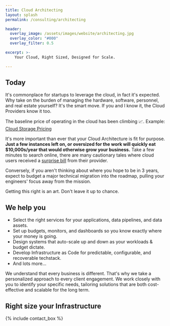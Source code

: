 ```yaml
---
title: Cloud Architecting
layout: splash
permalink: /consulting/architecting

header:
  overlay_image: /assets/images/website/architecting.jpg
  overlay_color: "#000"
  overlay_filter: 0.5

excerpt: >-
    Your Cloud, Right Sized, Designed for Scale.

---
```


## Today

It's commonplace for startups to leverage the cloud, in fact it's expected. Why take on the burden of managing the hardware, software, personnel, and real estate yourself? It's the smart move. If you and I know it, the Cloud Providers know it too.

The baseline price of operating in the cloud has been climbing 📈. Example: [Cloud Storage Pricing](https://cloud.google.com/storage/pricing-announce) 

It's more important than ever that your Cloud Architecture is fit for purpose. **Just a few instances left on, or oversized for the work will quickly eat $10,000s/year that would otherwise grow your business.** Take a few minutes to search online, there are many cautionary tales where cloud users received a [surprise bill](https://www.google.com/search?q=surprise+aws+bill) from their provider. 

Conversely, if you aren't thinking about where you hope to be in 3 years, expect to budget a major technical migration into the roadmap, pulling your engineers' focus away from the mission.

Getting this right is an art. Don't leave it up to chance.

## We help you

- Select the right services for your applications, data pipelines, and data assets.
- Set up budgets, monitors, and dashboards so you know exactly where your money is going.
- Design systems that auto-scale up and down as your workloads & budget dictate.
- Develop Infrastructure as Code for predictable, configurable, and recoverable techstack.
- And lots more...

We understand that every business is different. That's why we take a personalized approach to every client engagement. We work closely with you to identify your specific needs, tailoring solutions that are both cost-effective and scalable for the long term.
 
## Right size your Infrastructure

{% include contact_box %}

